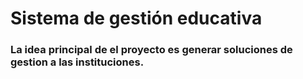 # Sistema de gestión educativa

### La idea principal de el proyecto es generar soluciones de gestion a las instituciones.
